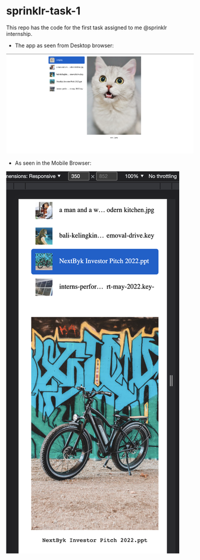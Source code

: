 # sprinklr-task-1

This repo has the code for the first task assigned to me @sprinklr internship.

- The app as seen from Desktop browser:

![Untitled](./readme_images/desktop.png)


- As seen in the Mobile Browser:


![Untitled](./readme_images/mobile.png)
